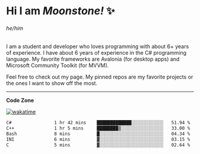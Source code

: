
<!--
**MoonstoneStudios/MoonstoneStudios** is a ✨ _special_ ✨ repository because its `README.md` (this file) appears on your GitHub profile.

Here are some ideas to get you started:

- 🔭 I’m currently working on ...
- 🌱 I’m currently learning ...
- 👯 I’m looking to collaborate on ...
- 🤔 I’m looking for help with ...
- 💬 Ask me about ...
- 📫 How to reach me: ...
- 😄 Pronouns: ...
- ⚡ Fun fact: ...
-->

# Hi I am _Moonstone!_  ✨
###### he/him

I am a student and developer who loves programming with about 6+ years of experience. 
I have about 6 years of experience in the C# programming language. 
My favorite frameworks are Avalonia (for desktop apps) and Microsoft Community Toolkit (for MVVM).

Feel free to check out my page. My pinned repos are my favorite projects or the ones I want to show off the most. 

---

**Code Zone**


[![wakatime](https://wakatime.com/badge/user/35c755da-7226-42ef-89f9-892c03fbcf7e.svg?style=for-the-badge)](https://wakatime.com/@35c755da-7226-42ef-89f9-892c03fbcf7e)
<!--START_SECTION:waka-->

```txt
C#                1 hr 42 mins    █████████████░░░░░░░░░░░░   51.94 %
C++               1 hr 5 mins     ████████▒░░░░░░░░░░░░░░░░   33.00 %
Bash              8 mins          █░░░░░░░░░░░░░░░░░░░░░░░░   04.34 %
INI               6 mins          ▓░░░░░░░░░░░░░░░░░░░░░░░░   03.15 %
C                 5 mins          ▓░░░░░░░░░░░░░░░░░░░░░░░░   02.64 %
```

<!--END_SECTION:waka-->
